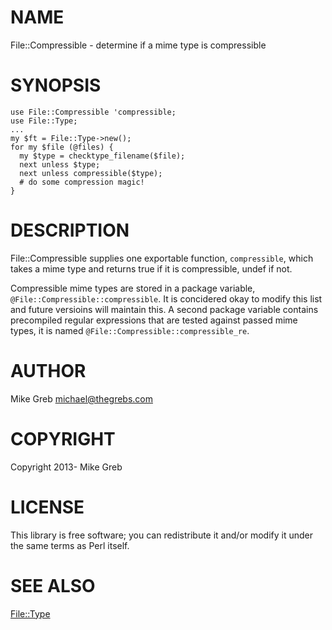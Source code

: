 # NAME

File::Compressible - determine if a mime type is compressible

# SYNOPSIS

    use File::Compressible 'compressible;
    use File::Type;
    ...
    my $ft = File::Type->new();
    for my $file (@files) {
      my $type = checktype_filename($file);
      next unless $type;
      next unless compressible($type);
      # do some compression magic!
    }



# DESCRIPTION

File::Compressible supplies one exportable function, `compressible`, which takes
a mime type and returns true if it is compressible, undef if not.

Compressible mime types are stored in a package variable,
`@File::Compressible::compressible`.  It is concidered okay to modify this list
and future versioins will maintain this.  A second package variable contains
precompiled regular expressions that are tested against passed mime types, it
is named `@File::Compressible::compressible_re`.

# AUTHOR

Mike Greb <michael@thegrebs.com>

# COPYRIGHT

Copyright 2013- Mike Greb

# LICENSE

This library is free software; you can redistribute it and/or modify
it under the same terms as Perl itself.

# SEE ALSO

[File::Type](http://search.cpan.org/perldoc?File::Type)

